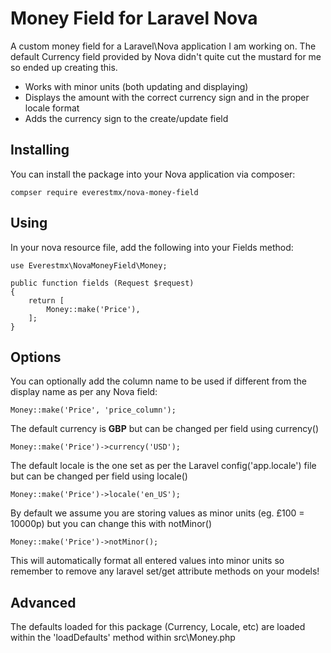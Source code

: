 # Money Field for Laravel Nova

A custom money field for a Laravel\Nova application I am working on. The default Currency field provided by Nova didn't quite cut the mustard for me so ended up creating this.

- Works with minor units (both updating and displaying)
- Displays the amount with the correct currency sign and in the proper locale format
- Adds the currency sign to the create/update field

## Installing

You can install the package into your Nova application via composer:

```
compser require everestmx/nova-money-field
```

## Using
In your nova resource file, add the following into your Fields method:

```
use Everestmx\NovaMoneyField\Money;

public function fields (Request $request)
{
	return [
		Money::make('Price'),
	];
}
```

## Options
You can optionally add the column name to be used if different from the display name as per any Nova field:
```
Money::make('Price', 'price_column');
```
The default currency is **GBP** but can be changed per field using currency()
```
Money::make('Price')->currency('USD');
```
The default locale is the one set as per the Laravel config('app.locale') file but can be changed per field using locale()
```
Money::make('Price')->locale('en_US');
```
By default we assume you are storing values as minor units (eg. £100 = 10000p) but you can change this with notMinor()
```
Money::make('Price')->notMinor();
```
This will automatically format all entered values into minor units so remember to remove any laravel set/get attribute methods on your models!

## Advanced
The defaults loaded for this package (Currency, Locale, etc) are loaded within the 'loadDefaults' method within src\Money.php
